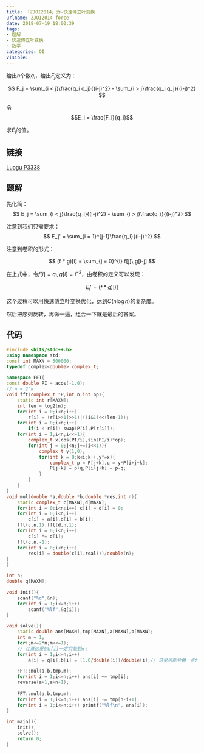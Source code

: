 ```yaml
---
title: 「ZJOI2014」力-快速傅立叶变换
urlname: ZJOI2014-force
date: 2018-07-19 18:00:39
tags:
- 题解
- 快速傅立叶变换
- 数学
categories: OI
visible:
---
```


给出$n$个数$q_i$，给出$F_j$定义为：

$$
F_j = \sum_{i < j}\frac{q_i q_j}{(i-j)^2} - \sum_{i > j}\frac{q_i q_j}{(i-j)^2}
$$

令$$E_i = \frac{F_i}{q_i}$$

求$E_i$的值。

<!-- more -->

## 链接

[Luogu P3338](https://www.luogu.org/problemnew/show/P3338)


## 题解

先化简：
$$
E_j = \sum_{i < j}\frac{q_i}{(i-j)^2} - \sum_{i > j}\frac{q_i}{(i-j)^2}
$$

注意到我们只需要求：
$$
E_j' = \sum_{i = 1}^{j-1}\frac{q_i}{(i-j)^2} 
$$

注意到卷积的形式：

$$
(f * g)[i] = \sum_{j = 0}^{i} f[j]\,g[i-j]
$$

在上式中，令$f[i] = q_i,g[i] = i^{-2}$，由卷积的定义可以发现：

$$
E_i' = (f * g)[i]
$$

这个过程可以用快速傅立叶变换优化，达到$O(n \log n)$的复杂度。

然后把序列反转，再做一遍，组合一下就是最后的答案。

## 代码


```cpp
#include <bits/stdc++.h>
using namespace std;
const int MAXN = 500000;
typedef complex<double> complex_t;

namespace FFT{
const double PI = acos(-1.0);
// n = 2^k
void fft(complex_t *P,int n,int op){
    static int r[MAXN];
    int len = log2(n);
    for(int i = 0;i<n;i++)
        r[i] = (r[i>>1]>>1)|((i&1)<<(len-1));
    for(int i = 0;i<n;i++)
        if(i < r[i]) swap(P[i],P[r[i]]);
    for(int i = 1;i<n;i<<=1){
        complex_t x(cos(PI/i),sin(PI/i)*op);
        for(int j = 0;j<n;j+=(i<<1)){
            complex_t y(1,0);
            for(int k = 0;k<i;k++,y*=x){
                complex_t p = P[j+k],q = y*P[i+j+k];
                P[j+k] = p+q,P[i+j+k] = p-q; 
            }
        }
    }
}
void mul(double *a,double *b,double *res,int n){
    static complex_t c[MAXN],d[MAXN];
    for(int i = 0;i<n;i++) c[i] = d[i] = 0;
    for(int i = 0;i<n;i++)
        c[i] = a[i],d[i] = b[i];
    fft(c,n,1),fft(d,n,1);
    for(int i = 0;i<n;i++)
        c[i] *= d[i];
    fft(c,n,-1);
    for(int i = 0;i<n;i++)
        res[i] = double(c[i].real())/double(n);
}
}

int n;
double q[MAXN];

void init(){
    scanf("%d",&n);
    for(int i = 1;i<=n;i++)
        scanf("%lf",&q[i]);
}

void solve(){
    static double ans[MAXN],tmp[MAXN],a[MAXN],b[MAXN];
    int m = 1;
    for(;m<=2*n;m<<=1);
    // 注意这里的b[i]一定只能到n！
    for(int i = 1;i<=n;i++) 
        a[i] = q[i],b[i] = (1.0/double(i))/double(i);// 这里可能会爆一点什么东西

    FFT::mul(a,b,tmp,m);
    for(int i = 1;i<=n;i++) ans[i] += tmp[i];
    reverse(a+1,a+n+1);
    
    FFT::mul(a,b,tmp,m);
    for(int i = 1;i<=n;i++) ans[i] -= tmp[n-i+1];
    for(int i = 1;i<=n;i++) printf("%lf\n", ans[i]);
}

int main(){
    init();
    solve();
    return 0;
}
```

